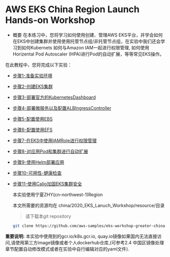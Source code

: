 # AWS EKS China Region Launch Hands-on Workshop 
* 概要
    在本练习中，您将学习如何使用创建、管理AWS EKS平台，并学会如何在EKS中创建集群并使用使用托管节点组/非托管节点组，在实验中我们还会学习到如何Kubernets 如何与Amazon IAM一起进行权限管理, 如何使用Horizental Pod Autoscaler (HPA)进行Pod的自动扩展，等等常见EKS操作。
    
 在此教程中，您将完成以下实验：
  * [步骤1-准备实验环境](步骤1-准备实验环境.md)
  * [步骤2-创建EKS集群](步骤2-创建EKS集群.md)
  * [步骤3-部署官方的KubernetesDashboard](步骤3-部署官方的KubernetesDashboard.md)
  * [步骤4-部署微服务以及配置ALBIngressController](步骤4-部署微服务以及配置ALBIngressController.md) 
  * [步骤5-配置使用EBS](步骤5-配置使用EBS.md)
  * [步骤6-配置使用EFS](步骤6-配置使用EFS.md)
  * [步骤7-在EKS中使用IAMRole进行权限管理](步骤7-在EKS中使用IAMRole进行权限管理.md)
  * [步骤8-对应用Pod和集群进行自动扩展](步骤8-对应用Pod和集群进行自动扩展.md)
  * [步骤9-使用Helm部署应用](步骤9-使用Helm部署应用.md)
  * [步骤10-可用性-健康检查](步骤10-可用性-健康检查.md)
  * [步骤11-使用Calio加固EKS集群安全](步骤11-使用Calio加固EKS集群安全.md)
  
    本实验使用宁夏ZHY(cn-northwest-1)Region
    
    本文所需要的资源均在 china/2020_EKS_Lanuch_Workshop/resource/目录
    >请下载本git repository
    
    ```bash
    git clone https://github.com/aws-samples/eks-workshop-greater-china.git
    ```
  **重要说明:** 本实验中使用到的gcr.io/k8s.gcr.io, quay.io镜像如果国内无法直接访问,请使用第三方image镜像或者个人dockerhub仓库,(可参考2.4 中国区镜像处理章节配置自动修改模式或者在实验中自行编辑对应的yaml文件).

